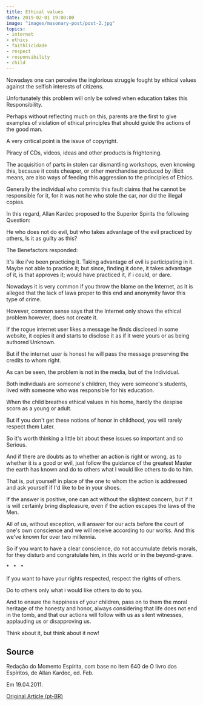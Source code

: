 ```yaml
---
title: Ethical values
date: 2019-02-01 19:00:00
image: "images/masonary-post/post-2.jpg"
topics: 
- internet
- ethics
- faithlicidade
- respect
- responsibility
- child
---
```


Nowadays one can perceive the inglorious struggle fought by ethical values
against the selfish interests of citizens.

Unfortunately this problem will only be solved when education takes this
Responsibility.

Perhaps without reflecting much on this, parents are the first to give
examples of violation of ethical principles that should guide the actions of the
good man.

A very critical point is the issue of copyright.

Piracy of CDs, videos, ideas and other products is frightening.

The acquisition of parts in stolen car dismantling workshops, even
knowing this, because it costs cheaper, or other merchandise produced by
illicit means, are also ways of feeding this aggression to the principles of
Ethics.

Generally the individual who commits this fault claims that he cannot be
responsible for it, for it was not he who stole the car, nor did the
illegal copies.

In this regard, Allan Kardec proposed to the Superior Spirits the following
Question:

He who does not do evil, but who takes advantage of the evil practiced by others,
Is it as guilty as this?

The Benefactors responded:

It's like i've been practicing it. Taking advantage of evil is participating in it. Maybe not
able to practice it; but since, finding it done, it takes advantage of it,
is that approves it; would have practiced it, if i could, or dare.

Nowadays it is very common if you throw the blame on the Internet, as it is alleged that the
lack of laws proper to this end and anonymity favor this type of
crime.

However, common sense says that the Internet only shows the ethical problem
however, does not create it.

If the rogue internet user likes a message he finds disclosed in some
website, it copies it and starts to disclose it as if it were yours or as being authored
Unknown.

But if the internet user is honest he will pass the message preserving the credits
to whom right.

As can be seen, the problem is not in the media, but of the
Individual.

Both individuals are someone's children, they were someone's students, lived
with someone who was responsible for his education.

When the child breathes ethical values in his home, hardly the
despise scorn as a young or adult.

But if you don't get these notions of honor in childhood, you will rarely respect them
Later.

So it's worth thinking a little bit about these issues so important and so
Serious.

And if there are doubts as to whether an action is right or wrong, as to whether it is a
good or evil, just follow the guidance of the greatest Master the earth has known and
do to others what I would like others to do to him.

That is, put yourself in place of the one to whom the action is addressed and ask yourself if
I'd like to be in your shoes.

If the answer is positive, one can act without the slightest concern, but if it is
will certainly bring displeasure, even if the action escapes the laws of the
Men.

All of us, without exception, will answer for our acts before the
court of one's own conscience and we will receive according to our works. And
this we've known for over two millennia.

So if you want to have a clear conscience, do not accumulate debris
morals, for they disturb and congratulate him, in this world or in the beyond-grave.

*   *   *

If you want to have your rights respected, respect the rights of others.

Do to others only what i would like others to do to you.

And to ensure the happiness of your children, pass on to them the moral heritage of the
honesty and honor, always considering that life does not end in the tomb,
and that our actions will follow with us as silent witnesses,
applauding us or disapproving us.

Think about it, but think about it now!



## Source
Redação do Momento Espírita, com base no item 640 de
O livro dos Espíritos, de Allan Kardec, ed. Feb.

Em 19.04.2011.

[Original Article (pt-BR)](http://momento.com.br/pt/ler_texto.php?id=704)
